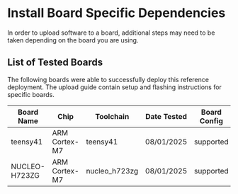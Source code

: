 # Install Board Specific Dependencies

In order to upload software to a board, additional steps may need to be taken depending on the board you are using.

## List of Tested Boards
The following boards were able to successfully deploy this reference deployment. The upload guide contain setup and flashing instructions for specific boards.

| Board Name        | Chip              | Toolchain     | Date Tested   | Board Config  | Upload Guide          | Notes                        |
| ----------------- | ----------------- | ------------- | ------------- | ------------- | --------------------- | ---------------------------- |
| teensy41          | ARM Cortex-M7     | teensy41      | 08/01/2025    | supported     | [README][teensy]      |                              |
| NUCLEO-H723ZG     | ARM Cortex-M7     | nucleo_h723zg | 08/01/2025    | supported     | [README][stm32]       | Requires two USB Connections |




<!-- Links -->
[stm32]: ../uploading/stm32/stm32.md
[teensy]: ../uploading/teensy.md
